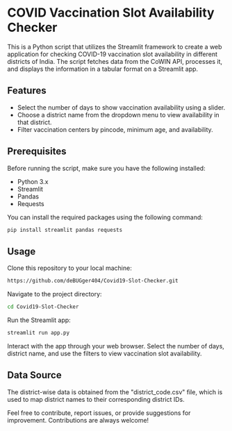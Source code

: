 # COVID Vaccination Slot Availability Checker

This is a Python script that utilizes the Streamlit framework to create a web application for checking COVID-19 vaccination slot availability in different districts of India. The script fetches data from the CoWIN API, processes it, and displays the information in a tabular format on a Streamlit app.

## Features

- Select the number of days to show vaccination availability using a slider.
- Choose a district name from the dropdown menu to view availability in that district.
- Filter vaccination centers by pincode, minimum age, and availability.

## Prerequisites

Before running the script, make sure you have the following installed:

- Python 3.x
- Streamlit
- Pandas
- Requests

You can install the required packages using the following command:

```bash
pip install streamlit pandas requests
```
## Usage

Clone this repository to your local machine:
```bash
https://github.com/deBUGger404/Covid19-Slot-Checker.git
```

Navigate to the project directory:
```bash
cd Covid19-Slot-Checker
```

Run the Streamlit app:
```bash
streamlit run app.py
```

Interact with the app through your web browser. Select the number of days, district name, and use the filters to view vaccination slot availability.

## Data Source
The district-wise data is obtained from the "district_code.csv" file, which is used to map district names to their corresponding district IDs.

Feel free to contribute, report issues, or provide suggestions for improvement. Contributions are always welcome!

